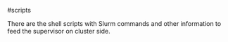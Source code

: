 #scripts

There are the shell scripts with Slurm commands and other information to feed the supervisor on cluster side.
